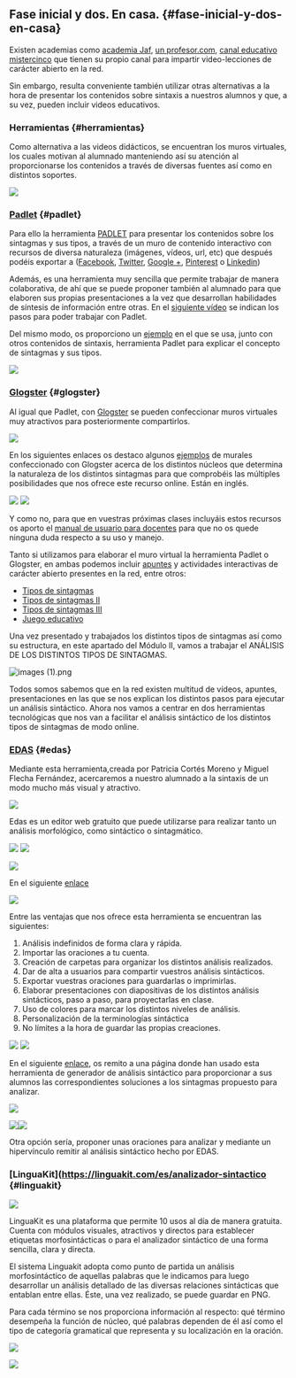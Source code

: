 ## Fase inicial y dos. En casa. {#fase-inicial-y-dos-en-casa}

Existen academias como [academia Jaf](https://www.academiajaf.com/como/aprender/lengua-espanola/lengua-analisis-sintactico), [un profesor.com](https://www.unprofesor.com/lengua-espanola/), [canal educativo mistercinco](https://www.youtube.com/channel/UCeaE52X5FLtYgATVZlWhzxQ) que tienen su propio canal para impartir video-lecciones de carácter abierto en la red.

Sin embargo, resulta conveniente también utilizar otras alternativas a la hora de presentar los contenidos sobre sintaxis a nuestros alumnos y que, a su vez, pueden incluir videos educativos.

### Herramientas {#herramientas}

Como alternativa a las videos didácticos, se encuentran los muros virtuales, los cuales motivan al alumnado manteniendo así su atención al proporcionarse los contenidos a través de diversas fuentes así como en distintos soportes.

![](/images/image93.png)

### [Padlet](https://es.padlet.com/my/dashboard) {#padlet}

Para ello la herramienta [PADLET](https://es.padlet.com/my/) para presentar los contenidos sobre los sintagmas y sus tipos, a través de un muro de contenido interactivo con recursos de diversa naturaleza (imágenes, vídeos, url, etc) que después podéis exportar a ([Facebook](https://www.facebook.com/), [Twitter](https://twitter.com/), [Google +](https://plus.google.com/), [Pinterest](https://es.pinterest.com/) o [Linkedin](https://es.linkedin.com/))

Además, es una herramienta muy sencilla que permite trabajar de manera colaborativa, de ahí que se puede proponer también al alumnado para que elaboren sus propias presentaciones a la vez que desarrollan habilidades de síntesis de información entre otras. En el [siguiente vídeo](https://youtu.be/9pLDD5RwAGM) se indican los pasos para poder trabajar con Padlet.

Del mismo modo, os proporciono un [ejemplo](https://padlet.com/saizquierdo/PA_01) en el que se usa, junto con otros contenidos de sintaxis, herramienta Padlet para explicar el concepto de sintagmas y sus tipos.

![](/images/image23.png)

### [Glogster](http://edu.glogster.com/) {#glogster}

Al igual que Padlet, con [Glogster](http://edu.glogster.com/) se pueden confeccionar muros virtuales muy atractivos para posteriormente compartirlos.

![](/images/image58.png)

En los siguientes enlaces os destaco algunos [ejemplos](http://edu.glogster.com/glog/preposition-of-place/25ncp33ah4s?%3Dglogpedia-source) de murales confeccionado con Glogster acerca de los distintos núcleos que determina la naturaleza de los distintos sintagmas para que comprobéis las múltiples posibilidades que nos ofrece este recurso online. Están en inglés.

![](/images/image101.png)   ![](/images/image108.png)

Y como no, para que en vuestras próximas clases incluyáis estos recursos os aporto el [manual de usuario para docentes](http://agrega.hezkuntza.net/repositorio/04032011/6e/es-eu_2011022013_1230811/agua/materiales/descargas/glogster_docente.pdf) para que no os quede ninguna duda respecto a su uso y manejo.

Tanto si utilizamos para elaborar el muro virtual la herramienta Padlet o Glogster, en ambas podemos incluir [apuntes](http://www.xn--antonioviuales-ynb.com/wp-content/uploads/2014/09/el-sintagma-y-sus-clases.pdf) y actividades interactivas de carácter abierto presentes en la red, entre otros:

*   [Tipos de sintagmas](http://perso.wanadoo.es/louralba/potatoes/10tipos%2520de%2520sintagmas.htm)
*   [Tipos de sintagmas II](http://lenguayliteratura.org/hot/969/)
*   [Tipos de sintagmas III](http://lenguayliteratura.org/hot/198/index.htm)
*   [Juego educativo](https://www.cerebriti.com/juegos-de-sintagmas/tag/mas-recientes/)

Una vez presentado y trabajados los distintos tipos de sintagmas así como su estructura, en este apartado del Módulo II, vamos a trabajar el ANÁLISIS DE LOS DISTINTOS TIPOS DE SINTAGMAS.

![images (1).png](/images/image72.png)

Todos somos sabemos que en la red existen multitud de vídeos, apuntes, presentaciones en las que se nos explican los distintos pasos para ejecutar un análisis sintáctico. Ahora nos vamos a centrar en dos herramientas tecnológicas que nos van a facilitar el análisis sintáctico de los distintos tipos de sintagmas de modo online.

### [EDAS](http://www.analisissintactico.com/edas/index.php) {#edas}

Mediante esta herramienta,creada por  Patricia Cortés Moreno y Miguel Flecha Fernández, acercaremos a nuestro alumnado a la sintaxis de un modo mucho más visual y atractivo.

![](/images/image36.png)

Edas es un editor web gratuito que puede utilizarse para realizar tanto un análisis morfológico, como sintáctico o sintagmático.

![](/images/image44.png)    ![](/images/image116.png)   

![](/images/image73.png)

En el siguiente [enlace](https://youtu.be/43A60YQ_f90)

![](/images/image35.png)

Entre las ventajas que nos ofrece esta herramienta se encuentran las siguientes:

1. Análisis indefinidos de forma clara y rápida.
2. Importar las oraciones a tu cuenta.
3. Creación de carpetas para organizar los distintos análisis realizados.
4. Dar de alta a usuarios para compartir vuestros análisis sintácticos.
5. Exportar vuestras oraciones para guardarlas o imprimirlas.
6. Elaborar presentaciones con diapositivas de los distintos análisis sintácticos, paso a paso, para proyectarlas en clase.
7. Uso de colores para marcar los distintos niveles de análisis.
8. Personalización de la terminologías sintáctica
9. No límites a la hora de guardar las propias creaciones.

![](/images/image90.png)      ![](/images/image89.png) 

En el siguiente [enlace](http://sintaxisfacil.blogspot.com.es/p/solucionario.html), os remito a una página donde han usado esta herramienta de generador de análisis sintáctico para proporcionar a sus alumnos las correspondientes soluciones a los sintagmas propuesto para analizar.

![](/images/image40.png)

![](/images/image46.png)![](/images/image76.png)

Otra opción sería, proponer unas oraciones para analizar y mediante un hipervínculo remitir al análisis sintáctico hecho  por EDAS.

### [LinguaKit](https://linguakit.com/es/analizador-sintactico {#linguakit}

![](/images/image79.png)

LinguaKit es una plataforma que permite 10 usos al día de manera gratuita. Cuenta con módulos visuales, atractivos y directos para establecer etiquetas morfosintácticas o para el analizador sintáctico de una forma sencilla, clara y directa.

El sistema Linguakit adopta como punto de partida un análisis morfosintáctico de aquellas palabras que le indicamos para luego desarrollar un análisis detallado de las diversas relaciones sintácticas que entablan entre ellas. Éste, una vez realizado, se puede guardar en PNG.

Para cada término se nos proporciona información al respecto: qué término desempeña la función de núcleo, qué palabras dependen de él así como el tipo de categoría gramatical que representa y su localización en la oración.

![](/images/image81.png)

![](/images/image75.png)